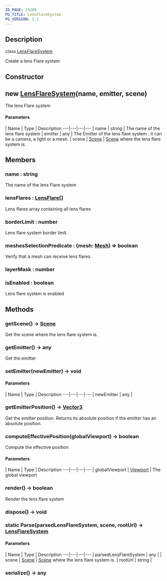```yaml
---
ID_PAGE: 25209
PG_TITLE: LensFlareSystem
PG_VERSION: 2.1
---
```

## Description

class [LensFlareSystem](/classes/2.3/LensFlareSystem)

Create a lens Flare system

## Constructor

## new [LensFlareSystem](/classes/2.3/LensFlareSystem)(name, emitter, scene)

The lens Flare system

#### Parameters
 | Name | Type | Description
---|---|---|---
 | name | string |   The name of the lens flare system
 | emitter | any |   The Emitter of the lens flare system : it can be a camera, a light or a mesh.
 | scene | [Scene](/classes/2.3/Scene) |   [Scene](/classes/2.3/Scene) where the lens flare system is.
## Members

### name : string

The name of the lens Flare system

### lensFlares : [LensFlare](/classes/2.3/LensFlare)[]

Lens flares array containing all lens flares

### borderLimit : number

Lens flare system border limit.

### meshesSelectionPredicate : (mesh: [Mesh](/classes/2.3/Mesh)) =&gt; boolean

Verify that a mesh can receive lens flares.

### layerMask : number



### isEnabled : boolean

Lens flare system is enabled

## Methods

### getScene() &rarr; [Scene](/classes/2.3/Scene)

Get the scene where the lens flare system is.
### getEmitter() &rarr; any

Get the emitter
### setEmitter(newEmitter) &rarr; void



#### Parameters
 | Name | Type | Description
---|---|---|---
 | newEmitter | any |  

### getEmitterPosition() &rarr; [Vector3](/classes/2.3/Vector3)

Get the emitter position. Returns its absolute position if the emitter has an absolute position.
### computeEffectivePosition(globalViewport) &rarr; boolean

Compute the effective position

#### Parameters
 | Name | Type | Description
---|---|---|---
 | globalViewport | [Viewport](/classes/2.3/Viewport) |   The global viewport

### render() &rarr; boolean

Render the lens flare system
### dispose() &rarr; void


### static Parse(parsedLensFlareSystem, scene, rootUrl) &rarr; [LensFlareSystem](/classes/2.3/LensFlareSystem)



#### Parameters
 | Name | Type | Description
---|---|---|---
 | parsedLensFlareSystem | any | 
 | scene | [Scene](/classes/2.3/Scene) |   [Scene](/classes/2.3/Scene) where the lens flare system is.
 | rootUrl | string | 
### serialize() &rarr; any


